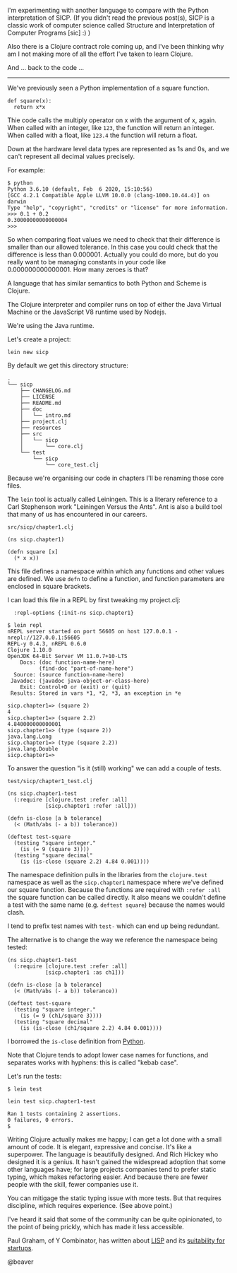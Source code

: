 I'm experimenting with another language to compare with the Python interpretation of SICP. (If you didn't read the previous post(s), SICP is a classic work of computer science called Structure and Interpretation of Computer Programs [sic] :) )

Also there is a Clojure contract role coming up, and I've been thinking why am I not making more of all the effort I've taken to learn Clojure.

And ... back to the code ...

---

We've previously seen a Python implementation of a square function. 

```
def square(x):
  return x*x
```

Thie code calls the multiply operator on x with the argument of x, again. When called with an integer, like `123`, the function will return an integer. When called with a float, like `123.4` the function will return a float.

Down at the hardware level data types are represented as 1s and 0s, and we can't represent all decimal values precisely. 

For example:

```
$ python
Python 3.6.10 (default, Feb  6 2020, 15:10:56) 
[GCC 4.2.1 Compatible Apple LLVM 10.0.0 (clang-1000.10.44.4)] on darwin
Type "help", "copyright", "credits" or "license" for more information.
>>> 0.1 + 0.2
0.30000000000000004
>>> 
```

So when comparing float values we need to check that their difference is smaller than our allowed tolerance. In this case you could check that the difference is less than 0.000001. Actually you could do more, but do you really want to be managing constants in your code like 0.000000000000001. How many zeroes is that?

A language that has similar semantics to both Python and Scheme is Clojure.

The Clojure interpreter and compiler runs on top of either the Java Virtual Machine or the JavaScript V8 runtime used by Nodejs.

We're using the Java runtime.

Let's create a project:

`lein new sicp`

By default we get this directory structure:

```
.
└── sicp
    ├── CHANGELOG.md
    ├── LICENSE
    ├── README.md
    ├── doc
    │   └── intro.md
    ├── project.clj
    ├── resources
    ├── src
    │   └── sicp
    │       └── core.clj
    └── test
        └── sicp
            └── core_test.clj
```

Because we're organising our code in chapters I'll be renaming those core files.

The `lein` tool is actually called Leiningen. This is a literary reference to a Carl Stephenson work "Leiningen Versus the Ants". Ant is also a build tool that many of us has encountered in our careers.

`src/sicp/chapter1.clj`

```
(ns sicp.chapter1)
  
(defn square [x]
  (* x x))
```

This file defines a namespace within which any functions and other values are defined. We use `defn` to define a function, and function parameters are enclosed in square brackets.

I can load this file in a REPL by first tweaking my project.clj:

```
  :repl-options {:init-ns sicp.chapter1} 
```

```
$ lein repl
nREPL server started on port 56605 on host 127.0.0.1 - nrepl://127.0.0.1:56605
REPL-y 0.4.3, nREPL 0.6.0
Clojure 1.10.0
OpenJDK 64-Bit Server VM 11.0.7+10-LTS
    Docs: (doc function-name-here)
          (find-doc "part-of-name-here")
  Source: (source function-name-here)
 Javadoc: (javadoc java-object-or-class-here)
    Exit: Control+D or (exit) or (quit)
 Results: Stored in vars *1, *2, *3, an exception in *e

sicp.chapter1=> (square 2)
4
sicp.chapter1=> (square 2.2)
4.840000000000001
sicp.chapter1=> (type (square 2))
java.lang.Long
sicp.chapter1=> (type (square 2.2))
java.lang.Double
sicp.chapter1=> 
```  

To answer the question "is it (still) working" we can add a couple of tests.

`test/sicp/chapter1_test.clj`

```
(ns sicp.chapter1-test
  (:require [clojure.test :refer :all]
            [sicp.chapter1 :refer :all]))

(defn is-close [a b tolerance]
  (< (Math/abs (- a b)) tolerance))

(deftest test-square
  (testing "square integer."
    (is (= 9 (square 3))))
  (testing "square decimal"
    (is (is-close (square 2.2) 4.84 0.001))))
```

The namespace definition pulls in the libraries from the `clojure.test` namespace as well as the `sicp.chapter1` namespace where we've defined our square function. Because the functions are required with `:refer :all` the square function can be called directly. It also means we couldn't define a test with the same name (e.g. `deftest square`) because the names would clash.

I tend to prefix test names with `test-` which can end up being redundant.

The alternative is to change the way we reference the namespace being tested:

```
(ns sicp.chapter1-test
  (:require [clojure.test :refer :all]
            [sicp.chapter1 :as ch1]))

(defn is-close [a b tolerance]
  (< (Math/abs (- a b)) tolerance))

(deftest test-square
  (testing "square integer."
    (is (= 9 (ch1/square 3))))
  (testing "square decimal"
    (is (is-close (ch1/square 2.2) 4.84 0.001))))
```

I borrowed the `is-close` definition from [Python](https://stackoverflow.com/questions/558216/function-to-determine-if-two-numbers-are-nearly-equal-when-rounded-to-n-signific).

Note that Clojure tends to adopt lower case names for functions, and separates works with hyphens: this is called "kebab case".

Let's run the tests:

```
$ lein test

lein test sicp.chapter1-test

Ran 1 tests containing 2 assertions.
0 failures, 0 errors.
$
```        

Writing Clojure actually makes me happy; I can get a lot done with a small amount of code. It is elegant, expressive and concise. It's like a superpower. The language is beautifully designed. And Rich Hickey who designed it is a genius. It hasn't gained the widespread adoption that some other languages have; for large projects companies tend to prefer static typing, which makes refactoring easier. And because there are fewer people with the skill, fewer companies use it. 

You can mitigage the static typing issue with more tests. But that requires discipline, which requires experience. (See above point.)

I've heard it said that some of the community can be quite opinionated, to the point of being prickly, which has made it less accessible. 

Paul Graham, of Y Combinator, has written about [LISP](http://www.paulgraham.com/diff.html) and its [suitability for startups](http://www.paulgraham.com/avg.html).

@beaver